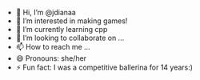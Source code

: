 - 👋 Hi, I’m @jdianaa
- 👀 I’m interested in making games!
- 🌱 I’m currently learning cpp
- 💞️ I’m looking to collaborate on ...
- 📫 How to reach me ...
- 😄 Pronouns: she/her
- ⚡ Fun fact: I was a competitive ballerina for 14 years:)

<!---
jdianaa/jdianaa is a ✨ special ✨ repository because its `README.md` (this file) appears on your GitHub profile.
You can click the Preview link to take a look at your changes.
--->
